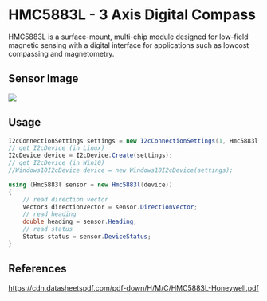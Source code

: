 # HMC5883L - 3 Axis Digital Compass
HMC5883L is a surface-mount, multi-chip module designed for low-field magnetic sensing with a digital interface for applications such as lowcost compassing and magnetometry.

## Sensor Image
![](sensor.jpg)

## Usage
```C#
I2cConnectionSettings settings = new I2cConnectionSettings(1, Hmc5883l.DefaultI2cAddress);
// get I2cDevice (in Linux)
I2cDevice device = I2cDevice.Create(settings);
// get I2cDevice (in Win10)
//Windows10I2cDevice device = new Windows10I2cDevice(settings);

using (Hmc5883l sensor = new Hmc5883l(device))
{
    // read direction vector
    Vector3 directionVector = sensor.DirectionVector;
    // read heading
    double heading = sensor.Heading;
    // read status
    Status status = sensor.DeviceStatus;
}

```

## References
https://cdn.datasheetspdf.com/pdf-down/H/M/C/HMC5883L-Honeywell.pdf
